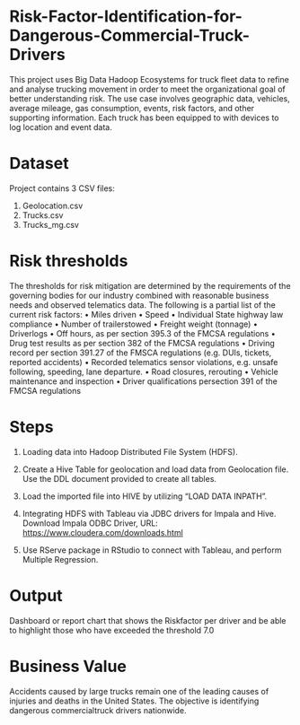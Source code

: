 # Risk-Factor-Identification-for-Dangerous-Commercial-Truck-Drivers

This project uses Big Data Hadoop Ecosystems for truck fleet data to refine and analyse trucking movement in order to meet the organizational goal of better understanding risk. 
The use case involves geographic data, vehicles, average mileage, gas consumption, events, risk factors, and other supporting information. 
Each truck has been equipped to with devices to log location and event data.


# Dataset
Project contains 3 CSV files:
1. Geolocation.csv
2. Trucks.csv
3. Trucks_mg.csv


# Risk thresholds
The thresholds for risk mitigation are determined by the requirements of the governing bodies for 
our industry combined with reasonable business needs and observed telematics data.
The following is a partial list of the current risk factors:
• Miles driven
• Speed
• Individual State highway law compliance
• Number of trailerstowed
• Freight weight (tonnage)
• Driverlogs
• Off hours, as per section 395.3 of the FMCSA regulations
• Drug test results as per section 382 of the FMCSA regulations
• Driving record per section 391.27 of the FMSCA regulations (e.g. DUIs, tickets, reported accidents)
• Recorded telematics sensor violations, e.g. unsafe following, speeding, lane departure.
• Road closures, rerouting
• Vehicle maintenance and inspection
• Driver qualifications persection 391 of the FMCSA regulations


# Steps
1. Loading data into Hadoop Distributed File System (HDFS).

2. Create a Hive Table for geolocation and load data from Geolocation file.
   Use the DDL document provided to create all tables.
   
3. Load the imported file into HIVE by utilizing “LOAD DATA INPATH”.

4. Integrating HDFS with Tableau via JDBC drivers for Impala and Hive.
   Download Impala ODBC Driver, URL: https://www.cloudera.com/downloads.html
   
5. Use RServe package in RStudio to connect with Tableau, and perform Multiple Regression.


# Output
Dashboard or report chart that shows the Riskfactor per driver and be able to highlight those who have exceeded the threshold 7.0


# Business Value
Accidents caused by large trucks remain one of the leading causes of injuries and deaths in the 
United States. The objective is identifying dangerous commercialtruck drivers nationwide.



   
                                  
                                  
